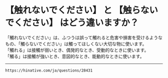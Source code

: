 # 【触れないでください】 と 【触らないでください】 はどう違いますか？

「觸れないでください」は、ふつうは誤って觸れると危害や損害を受けるようなもの、「觸らないでください」は觸ってほしくない大切な物に使います。  
「觸れる」は接觸が弱いとき、偶発的なとき、受動的なときに使います。  
「觸る」は接觸が強いとき、意図的なとき、能動的なときに使います。

---
`https://hinative.com/ja/questions/28431`